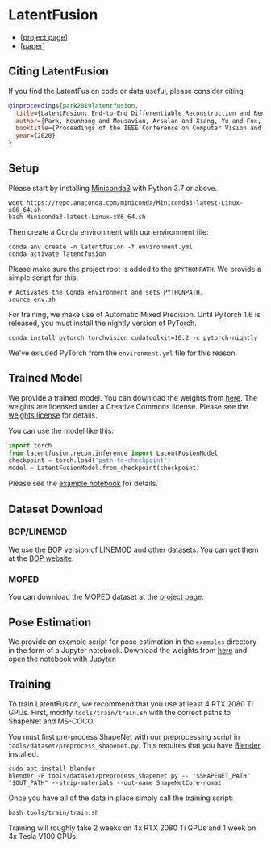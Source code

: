 # LatentFusion

 * [[project page](https://latentfusion.github.io/)]
 * [[paper](https://arxiv.org/abs/1912.00416)]

## Citing LatentFusion
If you find the LatentFusion code or data useful, please consider citing:

```bibtex
@inproceedings{park2019latentfusion,
  title={LatentFusion: End-to-End Differentiable Reconstruction and Rendering for Unseen Object Pose Estimation},
  author={Park, Keunhong and Mousavian, Arsalan and Xiang, Yu and Fox, Dieter},
  booktitle={Proceedings of the IEEE Conference on Computer Vision and Pattern Recognition},
  year={2020}
}
```

## Setup

Please start by installing [Miniconda3](https://conda.io/projects/conda/en/latest/user-guide/install/linux.html) with Python 3.7 or above.

    wget https://repo.anaconda.com/miniconda/Miniconda3-latest-Linux-x86_64.sh
    bash Miniconda3-latest-Linux-x86_64.sh

Then create a Conda environment with our environment file:

    conda env create -n latentfusion -f environment.yml
    conda activate latentfusion
    
Please make sure the project root is added to the `$PYTHONPATH`. We provide a simple script for this:

    # Activates the Conda environment and sets PYTHONPATH.
    source env.sh
    
For training, we make use of Automatic Mixed Precision. Until PyTorch 1.6 is released, you must install the nightly version of PyTorch.

    conda install pytorch torchvision cudatoolkit=10.2 -c pytorch-nightly

We've exluded PyTorch from the `environment.yml` file for this reason.


## Trained Model

We provide a trained model. You can download the weights from [here](https://drive.google.com/file/d/18NIGeCO4U5fgTpqH3bBTXfk1Ib1f0Seh/view). The weights are licensed under a Creative Commons license. Please see the [weights license](WEIGHTS_LICENSE) for details.

You can use the model like this:
```python
import torch
from latentfusion.recon.inference import LatentFusionModel
checkpoint = torch.load('path-to-checkpoint')
model = LatentFusionModel.from_checkpoint(checkpoint)
```

Please see the [example notebook](examples/pose_estimation.ipynb) for details.


## Dataset Download

### BOP/LINEMOD

We use the BOP version of LINEMOD and other datasets. You can get them at the [BOP website](https://bop.felk.cvut.cz/home/).

### MOPED

You can download the MOPED dataset at the [project page](https://keunhong.com/publications/latentfusion/).


## Pose Estimation

We provide an example script for pose estimation in the `examples` directory in the form of a Jupyter notebook. Download the weights from [here](https://drive.google.com/file/d/18NIGeCO4U5fgTpqH3bBTXfk1Ib1f0Seh/view)
and open the notebook with Jupyter.


## Training

To train LatentFusion, we recommend that you use at least 4 RTX 2080 Ti GPUs. First, modify `tools/train/train.sh`
with the correct paths to ShapeNet and MS-COCO.

You must first pre-process ShapeNet with our preprocessing script in `tools/dataset/preprocess_shapenet.py`.
This requires that you have [Blender](https://www.blender.org/) installed.

    sudo apt install blender
    blender -P tools/dataset/preprocess_shapenet.py -- "$SHAPENET_PATH" "$OUT_PATH" --strip-materials --out-name ShapeNetCore-nomat
    
Once you have all of the data in place simply call the training script:

    bash tools/train/train.sh

Training will roughly take 2 weeks on 4x RTX 2080 Ti GPUs and 1 week on 4x Tesla V100 GPUs.


